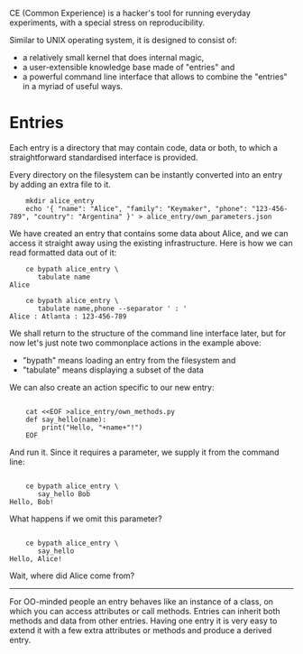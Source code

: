 CE (Common Experience) is a hacker's tool for running everyday experiments,
with a special stress on reproducibility.

Similar to UNIX operating system, it is designed to consist of:
* a relatively small kernel that does internal magic,
* a user-extensible knowledge base made of "entries" and
* a powerful command line interface that allows to combine the "entries" in a myriad of useful ways.

Entries
=======

Each entry is a directory that may contain code, data or both,
to which a straightforward standardised interface is provided.

Every directory on the filesystem can be instantly converted into an entry by adding an extra file to it.

```
	mkdir alice_entry
	echo '{ "name": "Alice", "family": "Keymaker", "phone": "123-456-789", "country": "Argentina" }' > alice_entry/own_parameters.json
```
We have created an entry that contains some data about Alice, and we can access it straight away
using the existing infrastructure. Here is how we can read formatted data out of it:
```
	ce bypath alice_entry \
	   tabulate name
Alice

	ce bypath alice_entry \
	   tabulate name,phone --separator ' : '
Alice : Atlanta : 123-456-789
```

We shall return to the structure of the command line interface later,
but for now let's just note two commonplace actions in the example above:
* "bypath" means loading an entry from the filesystem and
* "tabulate" means displaying a subset of the data

We can also create an action specific to our new entry:
```

	cat <<EOF >alice_entry/own_methods.py
	def say_hello(name):
		print("Hello, "+name+"!")
	EOF
```

And run it. Since it requires a parameter, we supply it from the command line:
```

	ce bypath alice_entry \
	   say_hello Bob
Hello, Bob!
```

What happens if we omit this parameter?
```

	ce bypath alice_entry \
	   say_hello
Hello, Alice!
```

Wait, where did Alice come from?


----------

For OO-minded people an entry behaves like an instance of a class, on which you can access attributes or call methods. 
Entries can inherit both methods and data from other entries.
Having one entry it is very easy to extend it with a few extra attributes or methods and produce a derived entry.

